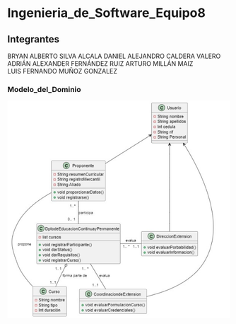 # Ingenieria_de_Software_Equipo8
## Integrantes
BRYAN ALBERTO SILVA ALCALA
DANIEL ALEJANDRO CALDERA VALERO
ADRIÁN ALEXANDER FERNÁNDEZ RUIZ 
ARTURO MILLÁN MAIZ	
LUIS FERNANDO MUÑOZ GONZALEZ
### Modelo_del_Dominio
[![alt text](image.png)](https://github.com/dalekprime/Ingenieria_de_Software_Equipo8/blob/main/image.png)

